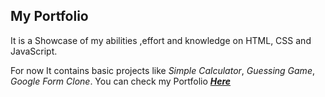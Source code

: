 ## My Portfolio
It is a Showcase of my abilities ,effort and knowledge on HTML, CSS and JavaScript.

For now It contains basic projects like _Simple Calculator_, _Guessing Game_, _Google Form Clone_.
You can check my Portfolio [_**Here**_](https://yashwanth-smarty.github.io/MyPortfolio/portfolio.html)

